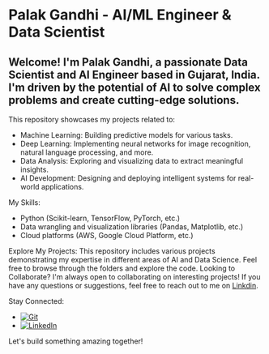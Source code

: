 # Palak Gandhi - AI/ML Engineer & Data Scientist

## Welcome! I'm Palak Gandhi, a passionate Data Scientist and AI Engineer based in Gujarat, India. I'm driven by the potential of AI to solve complex problems and create cutting-edge solutions.

This repository showcases my projects related to:
 * Machine Learning: Building predictive models for various tasks.
 * Deep Learning: Implementing neural networks for image recognition, natural language processing, and more.
 * Data Analysis: Exploring and visualizing data to extract meaningful insights.
 * AI Development: Designing and deploying intelligent systems for real-world applications.

My Skills:
 * Python (Scikit-learn, TensorFlow, PyTorch, etc.)
 * Data wrangling and visualization libraries (Pandas, Matplotlib, etc.)
 * Cloud platforms (AWS, Google Cloud Platform, etc.)

Explore My Projects:
This repository includes various projects demonstrating my expertise in different areas of AI and Data Science. Feel free to browse through the folders and explore the code.
Looking to Collaborate?
I'm always open to collaborating on interesting projects! If you have any questions or suggestions, feel free to reach out to me on [Linkdin](https://www.linkedin.com/in/palakgandhi98/).

Stay Connected:
 * [![Git](https://img.shields.io/badge/Git-F05032?logo=git&logoColor=fff)](https://www.github.com/palakgandhi98)
 * [![LinkedIn](https://img.shields.io/badge/Linkedin-%230077B5.svg?logo=linkedin&logoColor=white)](https://www.linkedin.com/in/palakgandhi98)

Let's build something amazing together!

